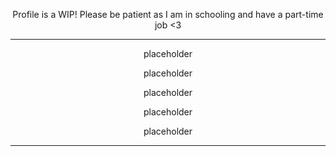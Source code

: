 <p align="center"> Profile is a WIP! Please be patient as I am in schooling and have a part-time job <3 </p>
  
---

<p align="center"> placeholder
<p align="center"> placeholder
<p align="center"> placeholder
<p align="center"> placeholder
<p align="center"> placeholder

---
